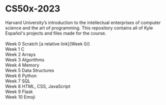 # CS50x-2023
Harvard University’s introduction to the intellectual enterprises of computer science and the art of programming. This repository contains all of Kyle Español's projects and files made for the course.
\
\
Week 0 Scratch [a relative link](Week 0/)\
Week 1 C\
Week 2 Arrays\
Week 3 Algorithms\
Week 4 Memory\
Week 5 Data Structures\
Week 6 Python\
Week 7 SQL\
Week 8 HTML, CSS, JavaScript\
Week 9 Flask\
Week 10 Emoji
